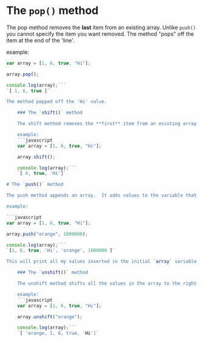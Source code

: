 # The `pop()` method

The pop method removes the **last** item from an existing array.  Unlike `push()` you cannot specify the item you want removed.   The method "pops" off the item at the end of the 'line'.  

example:
```javascript
var array = [1, 6, true, "Hi"];

array.pop();

console.log(array);```
`[ 1, 6, true ]`

The method popped off the 'Hi' value.

    ### The `shift()` method

    The shift method removes the **first** item from an existing array.  Unlike `pop()` The method "shifts" the items to left by 1 index value.

    example:
    ```javascript
    var array = [1, 6, true, "Hi"];

    array.shift();

    console.log(array);```
    `[ 6, true, 'Hi']`

# The `push()` method

The push method appends an array.  It adds values to the variable that contains the array.  The values get 'loaded' to the back of the array by default (will have a bigger index number than what your initial array shows).

example:

```javascript
var array = [1, 6, true, "Hi"];

array.push("orange", 1000000);

console.log(array);```
`[1, 6, true, 'Hi', 'orange', 1000000 ]`

This will print all my values inserted in the initial `array` variable in addition to the other 2 values ('orange' and 1000000) that I pushed into the array using the `push()` method.  The last 2 values printed have an index value of [4] and [5] respectively.

    ### The `unshift()` method

    The unshift method shifts all the values in the array to the right leaving the first index (which is[0]) open to append.  Similar to push which adds an item(s) to the end of the existing array, unshift adds to the start of the array.  inthe parenthesis of the `unshift()` you input the value to be added

    example:
    ```javascript
    var array = [1, 6, true, "Hi"];

    array.unshift("orange");

    console.log(array);```
    `[ 'orange, 1, 6, true, 'Hi']`
